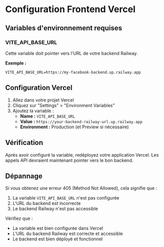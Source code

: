 # Configuration Frontend Vercel

## Variables d'environnement requises

### VITE_API_BASE_URL
Cette variable doit pointer vers l'URL de votre backend Railway.

**Exemple :**
```
VITE_API_BASE_URL=https://my-facebook-backend.up.railway.app
```

## Configuration Vercel

1. Allez dans votre projet Vercel
2. Cliquez sur "Settings" > "Environment Variables"
3. Ajoutez la variable :
   - **Name :** `VITE_API_BASE_URL`
   - **Value :** `https://your-backend-railway-url.up.railway.app`
   - **Environment :** Production (et Preview si nécessaire)

## Vérification

Après avoir configuré la variable, redéployez votre application Vercel. Les appels API devraient maintenant pointer vers le bon backend.

## Dépannage

Si vous obtenez une erreur 405 (Method Not Allowed), cela signifie que :
1. La variable `VITE_API_BASE_URL` n'est pas configurée
2. L'URL du backend est incorrecte
3. Le backend Railway n'est pas accessible

Vérifiez que :
- La variable est bien configurée dans Vercel
- L'URL du backend Railway est correcte et accessible
- Le backend est bien déployé et fonctionnel 